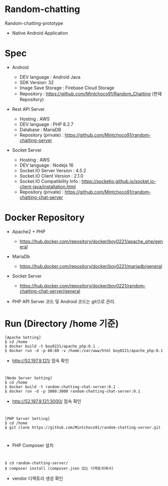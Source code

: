 # Random-chatting
Random-chatting-prototype
- Native Android Application


# Spec

 - Android
 
   - DEV language : Android Java
   - SDK Version: 32
   - Image Save Storage : Firebase Cloud Storage
   - Repository : https://github.com/Mintchoco91/Random_Chatting (현재 Repository)

 - Rest API Server
 
   - Hosting : AWS
   - DEV language : PHP 8.2.7
   - Database : MariaDB
   - Repository (private) : https://github.com/Mintchoco91/random-chatting-server

 - Socket Server 
 
   - Hosting : AWS
   - DEV language : Nodejs 16
   - Socket.IO Server Version : 4.5.2
   - Socket.IO Client Version : 2.1.0
   - Socket.IO Compatibility Info : https://socketio.github.io/socket.io-client-java/installation.html
   - Repository (private) : https://github.com/Mintchoco91/random-chatting-chat-server

# Docker Repository

- Apache2 + PHP 
  - https://hub.docker.com/repository/docker/boy0221/apache_php/general
  
- MariaDb
  - https://hub.docker.com/repository/docker/boy0221/mariadb/general
  
- Socket Server 
  - https://hub.docker.com/repository/docker/boy0221/random-chatting-chat-server/general
 
- PHP API Server 코드 및 Android 코드는 git으로 관리. 


# Run (Directory /home 기준)

    [Apache Setting]
    $ cd /home
    $ docker build -t boy0221/apache_php:0.1 .
    $ docker run -d -p 80:80 -v /home:/var/www/html boy0221/apache_php:0.1

* http://52.197.9.121/ 접속 확인
#
    [Node Server Setting]
    $ cd /home
    $ docker build -t random-chatting-chat-server:0.1 .
    $ docker run -d -p 3000:3000 random-chatting-chat-server:0.1
* http://52.197.9.121:3000/ 접속 확인

#
    [PHP Server Setting]
    $ cd /home
    $ git clone https://github.com/Mintchoco91/random-chatting-server.git

#
* PHP Composer 설치

#
    $ cd random-chatting-server/
    $ composer install (composer.json 있는 디렉토리에서)
    
* vendor 디렉토리 생성 확인

